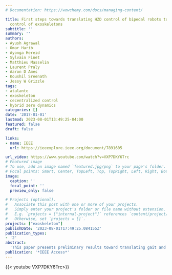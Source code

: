 ```yaml
---
# Documentation: https://wowchemy.com/docs/managing-content/

title: First steps towards translating HZD control of bipedal robots to decentralized
  control of exoskeletons
subtitle: ''
summary: ''
authors:
- Ayush Agrawal
- Omar Harib
- Ayonga Hereid
- Sylvain Finet
- Matthieu Masselin
- Laurent Praly
- Aaron D Ames
- Koushil Sreenath
- Jessy W Grizzle
tags: 
- atalante
- exoskeleton
- cecentralized control
- hybrid zero dynamics
categories: []
date: '2017-01-01'
lastmod: 2023-08-01T13:49:25-04:00
featured: false
draft: false

links:
- name: IEEE
  url: https://ieeexplore.ieee.org/document/7891605

url_video: https://www.youtube.com/watch?v=VXP7DKY6Trc
# Featured image
# To use, add an image named `featured.jpg/png` to your page's folder.
# Focal points: Smart, Center, TopLeft, Top, TopRight, Left, Right, BottomLeft, Bottom, BottomRight.
image:
  caption: ''
  focal_point: ''
  preview_only: false

# Projects (optional).
#   Associate this post with one or more of your projects.
#   Simply enter your project's folder or file name without extension.
#   E.g. `projects = ["internal-project"]` references `content/project/deep-learning/index.md`.
#   Otherwise, set `projects = []`.
projects: ["exoskeleton"]
publishDate: '2023-08-01T17:49:25.084155Z'
publication_types:
- '2'
abstract: 
  'This paper presents preliminary results toward translating gait and control design for bipedal robots to decentralized control of an exoskeleton aimed at restoring mobility to patients with lower limb paralysis, without the need for crutches. A mathematical hybrid dynamical model of the human-exoskeleton system is developed and a library of dynamically feasible periodic walking gaits for different walking speeds is found through nonlinear constrained optimization using the full-order dynamical system. These walking gaits are stabilized using a centralized (i.e., full-state information) hybrid zero dynamics-based controller, which is then decentralized (i.e., control actions use partial state information) so as to be implementable on the exoskeleton subsystem. A control architecture is then developed so as to allow the user to actively control the exoskeleton speed through his/her upper body posture. Numerical simulations are carried out to compare the two controllers. It is found that the proposed decentralized controller not only preserves the periodic walking gaits but also inherits the robustness to perturbations present in the centralized controller. Moreover, the proposed velocity regulation scheme is able to reach a steady state and track desired walking speeds under both, centralized, and decentralized schemes.'
publication: '*IEEE Access*'
---
```


{{< youtube VXP7DKY6Trc>}}